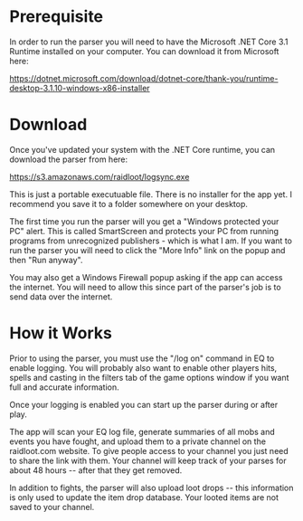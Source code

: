 # Prerequisite

In order to run the parser you will need to have the Microsoft .NET Core 3.1 Runtime installed on your computer. You can download it from Microsoft here:

https://dotnet.microsoft.com/download/dotnet-core/thank-you/runtime-desktop-3.1.10-windows-x86-installer


# Download

Once you've updated your system with the .NET Core runtime, you can download the parser from here:

https://s3.amazonaws.com/raidloot/logsync.exe

This is just a portable executuable file. There is no installer for the app yet. I recommend you save it to a folder somewhere on your desktop.

The first time you run the parser will you get a "Windows protected your PC" alert. This is called SmartScreen and protects your PC from running programs from unrecognized publishers - which is what I am. If you want to run the parser you will need to click the "More Info" link on the popup and then "Run anyway".

You may also get a Windows Firewall popup asking if the app can access the internet. You will need to allow this since part of the parser's job is to send data over the internet.


# How it Works

Prior to using the parser, you must use the "/log on" command in EQ to enable logging. You will probably also want to enable other players hits, spells and casting in the filters tab of the game options window if you want full and accurate information.

Once your logging is enabled you can start up the parser during or after play.

The app will scan your EQ log file, generate summaries of all mobs and events you have fought, and upload them to a private channel on the raidloot.com website. To give people access to your channel you just need to share the link with them. Your channel will keep track of your parses for about 48 hours -- after that they get removed.

In addition to fights, the parser will also upload loot drops -- this information is only used to update the item drop database. Your looted items are not saved to your channel.



